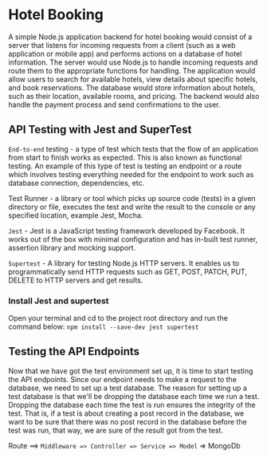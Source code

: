 # Hotel Booking

A simple Node.js application backend for hotel booking would consist of a server that listens for incoming requests from a client (such as a web application or mobile app) and performs actions on a database of hotel information. The server would use Node.js to handle incoming requests and route them to the appropriate functions for handling. The application would allow users to search for available hotels, view details about specific hotels, and book reservations. The database would store information about hotels, such as their location, available rooms, and pricing. The backend would also handle the payment process and send confirmations to the user.

## API Testing with Jest and SuperTest

`End-to-end` testing - a type of test which tests that the flow of an application from start to finish works as expected. This is also known as functional testing. An example of this type of test is testing an endpoint or a route which involves testing everything needed for the endpoint to work such as database connection, dependencies, etc.

Test Runner - a library or tool which picks up source code (tests) in a given directory or file, executes the test and write the result to the console or any specified location, example Jest, Mocha.

`Jest` - Jest is a JavaScript testing framework developed by Facebook. It works out of the box with minimal configuration and has in-built test runner, assertion library and mocking support.

`Supertest` - A library for testing Node.js HTTP servers. It enables us to programmatically send HTTP requests such as GET, POST, PATCH, PUT, DELETE to HTTP servers and get results.

### Install Jest and supertest

Open your terminal and cd to the project root directory and run the command below:
`npm install --save-dev jest supertest`

## Testing the API Endpoints

Now that we have got the test environment set up, it is time to start testing the API endpoints. Since our endpoint needs to make a request to the database, we need to set up a test database. The reason for setting up a test database is that we'll be dropping the database each time we run a test. Dropping the database each time the test is run ensures the integrity of the test. That is, if a test is about creating a post record in the database, we want to be sure that there was no post record in the database before the test was run, that way, we are sure of the result got from the test.

Route ==> `Middleware => Controller => Service => Model` => MongoDb
